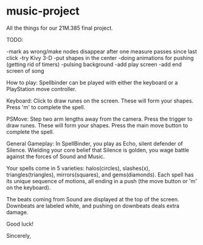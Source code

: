 # music-project

All the things for our 21M.385 final project.

TODO: 

-mark as wrong/make nodes disappear after one measure passes since last click
-try Kivy 3-D
-put shapes in the center
-doing animations for pushing (getting rid of timers)
-pulsing background
-add play screen
-add end screen of song


How to play:
Spellbinder can be played with either the keyboard or a PlayStation move controller.

Keyboard:
Click to draw runes on the screen. These will form your shapes. Press 'm' to complete the spell.

PSMove:
Step two arm lengths away from the camera. Press the trigger to draw runes. These will form your shapes. Press the main move button to complete the spell.

General Gameplay:
In SpellBinder, you play as Echo, silent defender of Silence. Wielding your core belief that Silence is golden, you wage battle against the forces of Sound and Music.

Your spells come in 5 varieties: halos(circles), slashes(x), triangles(triangles), mirrors(squares), and gems(diamonds). Each spell has its unique sequence of motions, all ending in a push (the move button or 'm' on the keyboard).

The beats coming from Sound are displayed at the top of the screen. Downbeats are labeled white, and pushing on downbeats deals extra damage.

Good luck!

Sincerely,
